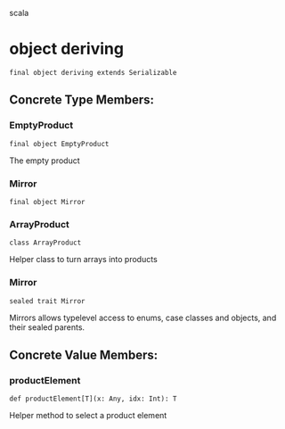 scala
# object deriving

<pre><code class="language-scala" >final object deriving extends Serializable</pre></code>
## Concrete Type Members:
### EmptyProduct
<pre><code class="language-scala" >final object EmptyProduct</pre></code>
The empty product

### Mirror
<pre><code class="language-scala" >final object Mirror</pre></code>
### ArrayProduct
<pre><code class="language-scala" >class ArrayProduct</pre></code>
Helper class to turn arrays into products

### Mirror
<pre><code class="language-scala" >sealed trait Mirror</pre></code>
Mirrors allows typelevel access to enums, case classes and objects, and their sealed parents.

## Concrete Value Members:
### productElement
<pre><code class="language-scala" >def productElement[T](x: Any, idx: Int): T</pre></code>
Helper method to select a product element

